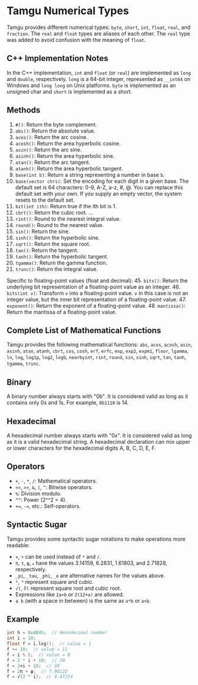 # Tamgu Numerical Types

Tamgu provides different numerical types: `byte`, `short`, `int`, `float`, `real`, and `fraction`. The `real` and `float` types are aliases of each other. The `real` type was added to avoid confusion with the meaning of `float`.

## C++ Implementation Notes

In the C++ implementation, `int` and `float` (or `real`) are implemented as `long` and `double`, respectively. `long` is a 64-bit integer, represented as `__int64` on Windows and `long long` on Unix platforms. `byte` is implemented as an unsigned char and `short` is implemented as a short.

## Methods

1. `#()`: Return the byte complement.
2. `abs()`: Return the absolute value.
3. `acos()`: Return the arc cosine.
4. `acosh()`: Return the area hyperbolic cosine.
5. `asin()`: Return the arc sine.
6. `asinh()`: Return the area hyperbolic sine.
7. `atan()`: Return the arc tangent.
8. `atanh()`: Return the area hyperbolic tangent.
9. `base(int b)`: Return a string representing a number in base `b`.
10. `base(vector chrs)`: Set the encoding for each digit in a given base. The default set is 64 characters: 0-9, A-Z, a-z, #, @. You can replace this default set with your own. If you supply an empty vector, the system resets to the default set.
11. `bit(int ith)`: Return true if the ith bit is 1.
12. `cbrt()`: Return the cubic root.
...
36. `rint()`: Round to the nearest integral value.
37. `round()`: Round to the nearest value.
38. `sin()`: Return the sine.
39. `sinh()`: Return the hyperbolic sine.
40. `sqrt()`: Return the square root.
41. `tan()`: Return the tangent.
42. `tanh()`: Return the hyperbolic tangent.
43. `tgamma()`: Return the gamma function.
44. `trunc()`: Return the integral value.

Specific to floating-point values (float and decimal):
45. `bits()`: Return the underlying bit representation of a floating-point value as an integer.
46. `bits(int v)`: Transform `v` into a floating-point value. `v` in this case is not an integer value, but the inner bit representation of a floating-point value.
47. `exponent()`: Return the exponent of a floating-point value.
48. `mantissa()`: Return the mantissa of a floating-point value.

## Complete List of Mathematical Functions

Tamgu provides the following mathematical functions: `abs`, `acos`, `acosh`, `asin`, `asinh`, `atan`, `atanh`, `cbrt`, `cos`, `cosh`, `erf`, `erfc`, `exp`, `exp2`, `expm1`, `floor`, `lgamma`, `ln`, `log`, `log1p`, `log2`, `logb`, `nearbyint`, `rint`, `round`, `sin`, `sinh`, `sqrt`, `tan`, `tanh`, `tgamma`, `trunc`.

## Binary

A binary number always starts with "0b". It is considered valid as long as it contains only 0s and 1s. For example, `0b1110` is 14.

## Hexadecimal

A hexadecimal number always starts with "0x". It is considered valid as long as it is a valid hexadecimal string. A hexadecimal declaration can mix upper or lower characters for the hexadecimal digits A, B, C, D, E, F.

## Operators

- `+`, `-`, `*`, `/`: Mathematical operators.
- `<<`, `>>`, `&`, `|`, `^`: Bitwise operators.
- `%`: Division modulo.
- `^^`: Power (2^^2 = 4).
- `+=`, `-=`, etc.: Self-operators.

## Syntactic Sugar

Tamgu provides some syntactic sugar notations to make operations more readable:
- `×`, `÷` can be used instead of `*` and `/`.
- `π`, `τ`, `φ`, `ℯ` have the values 3.14159, 6.2831, 1.61803, and 2.71828, respectively.
- `_pi`, `_tau`, `_phi`, `_e` are alternative names for the values above.
- `²`, `³` represent square and cubic.
- `√(`, `∛(` represent square root and cubic root.
- Expressions like `2a+b` or `2(12+a)` are allowed.
- `a b` (with a space in between) is the same as `a*b` or `a×b`.

## Example

```cpp
int h = 0xAB45;  // Hexadecimal number
int i = 10;
float f = i.log();  // value = 1
f += 10;  // value = 11
f = i % 5;  // value = 0
f = 2 * i + 10;  // 30
f = 2×i + 10;  // 30
f = 2π + φ;  // 7.90122
f = √(2 * i);  // 4.47214
```
